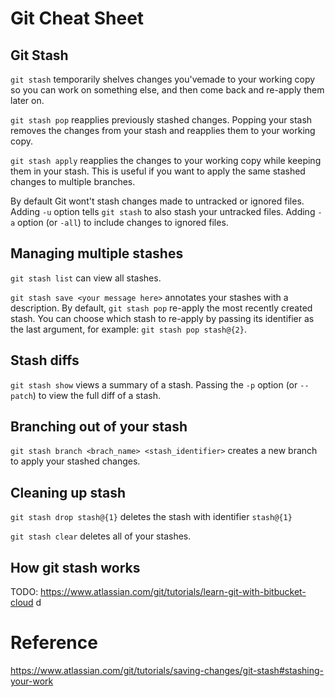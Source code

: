 # Git Cheat Sheet

## Git Stash

`git stash` temporarily shelves changes you'vemade to your working copy so you can work on something else, and then come back and re-apply them later on.

`git stash pop` reapplies previously stashed changes. Popping your stash removes the changes from your stash and reapplies them to your working copy.

`git stash apply` reapplies the changes to your working copy while keeping them in your stash.
This is useful if you want to apply the same stashed changes to multiple branches.

By default Git wont't stash changes made to untracked or ignored files. 
Adding `-u` option tells `git stash` to also stash your untracked files. 
Adding `-a` option (or `-all`) to include changes to ignored files.

## Managing multiple stashes

`git stash list` can view all stashes.

`git stash save <your message here>` annotates your stashes with a description. By default, `git stash pop` re-apply the most recently created stash. You can choose which stash to re-apply by passing its identifier as the last argument, for example: `git stash pop stash@{2}`.

## Stash diffs
`git stash show` views a summary of a stash. Passing the `-p` option (or `--patch`) to view the full diff of a stash.


## Branching out of your stash
`git stash branch <brach_name> <stash_identifier>` creates a new branch to apply your stashed changes.

## Cleaning up stash
`git stash drop stash@{1}` deletes the stash with identifier `stash@{1}`

`git stash clear` deletes all of your stashes.

## How git stash works
TODO: https://www.atlassian.com/git/tutorials/learn-git-with-bitbucket-cloud d

# Reference
https://www.atlassian.com/git/tutorials/saving-changes/git-stash#stashing-your-work 